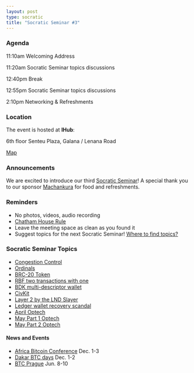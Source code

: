 ```yaml
---
layout: post
type: socratic
title: "Socratic Seminar #3"
---
```


 ### Agenda

 11:10am Welcoming Address

 11:20am Socratic Seminar topics discussions

 12:40pm Break

 12:55pm Socratic Seminar topics discussions

 2:10pm Networking & Refreshments

 ### Location

 The event is hosted at **IHub**:

 6th floor Senteu Plaza, 
 Galana / Lenana Road 

 [Map](https://www.google.com/maps/place/iHub/@-1.2891199,36.7809786,17z/data=!3m1!4b1!4m5!3m4!1s0x182f109996536c39:0x4eb6d6e1e16b4153!8m2!3d-1.2891199!4d36.7831673)  


 ### Announcements

 We are excited to introduce our third [Socratic Seminar](/about)! A special thank you to our 
 sponsor [Machankura](https://web.8333.mobi) for food and refreshments.

 ### Reminders

   - No photos, videos, audio recording
   - [Chatham House Rule](https://www.chathamhouse.org/about-us/chatham-house-rule)
   - Leave the meeting space as clean as you found it
   - Suggest topics for the next Socratic Seminar! [Where to find topics?](/about/find-topics)

 ### Socratic Seminar Topics

   - [Congestion Control](https://rubin.io/bitcoin/2021/12/09/advent-12/)
   - [Ordinals](https://docs.ordinals.com)
   - [BRC-20 Token](https://domo-2.gitbook.io/brc-20-experiment/)
   - [RBF two transactions with one](https://twitter.com/mononautical/status/1655752625525075971)
   - [BDK multi-descriptor wallet](https://github.com/bitcoindevkit/bdk/pull/966)
   - [CivKit](https://civkit.org)
   - [Layer 2 by the LND Slayer](https://www.arkpill.me)
   - [Ledger wallet recovery scandal](https://www.youtube.com/watch?v=9scIevuymZM)
   - [April Optech](https://bitcoinops.org/en/newsletters/2023/04/26/)
   - [May Part 1 Optech](https://bitcoinops.org/en/newsletters/2023/05/03/)
   - [May Part 2 Optech](https://bitcoinops.org/en/newsletters/2023/05/10/)
    
    

 #### News and Events

   - [Africa Bitcoin Conference](https://www.afrobitcoin.org) Dec. 1-3
   - [Dakar BTC days](https://dakarbitcoindays.com/) Dec. 1-2
   - [BTC Prague](https://www.btcprague.com) Jun. 8-10